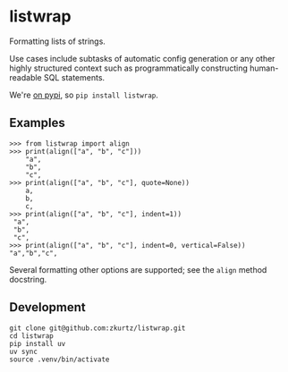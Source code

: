 # listwrap

Formatting lists of strings.

Use cases include subtasks of automatic config generation or any other highly structured context such as programmatically constructing human-readable SQL statements.

We're [on pypi](https://pypi.org/project/listwrap/), so `pip install listwrap`.

## Examples

```
>>> from listwrap import align
>>> print(align(["a", "b", "c"]))
    "a",
    "b",
    "c",
>>> print(align(["a", "b", "c"], quote=None))
    a,
    b,
    c,
>>> print(align(["a", "b", "c"], indent=1))
 "a",
 "b",
 "c",
>>> print(align(["a", "b", "c"], indent=0, vertical=False))
"a","b","c",
```
Several formatting other options are supported; see the `align` method docstring.

## Development

```
git clone git@github.com:zkurtz/listwrap.git
cd listwrap
pip install uv
uv sync
source .venv/bin/activate
```

